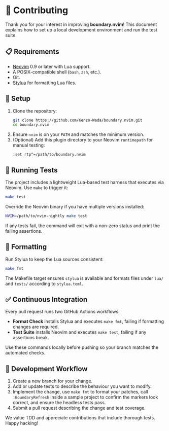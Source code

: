 # 🤝 Contributing

Thank you for your interest in improving **boundary.nvim**! This document explains how to set up a local development environment and run the test suite.

## 📋 Requirements

- [Neovim](https://neovim.io/) 0.9 or later with Lua support.
- A POSIX-compatible shell (`bash`, `zsh`, etc.).
- Git.
- [Stylua](https://github.com/JohnnyMorganz/StyLua) for formatting Lua files.

## 🧰 Setup

1. Clone the repository:
   ```bash
   git clone https://github.com/Kenzo-Wada/boundary.nvim.git
   cd boundary.nvim
   ```
2. Ensure `nvim` is on your `PATH` and matches the minimum version.
3. (Optional) Add this plugin directory to your Neovim `runtimepath` for manual testing:
   ```vim
   :set rtp^=/path/to/boundary.nvim
   ```

## 🧪 Running Tests

The project includes a lightweight Lua-based test harness that executes via Neovim. Use `make` to trigger it:

```bash
make test
```

Override the Neovim binary if you have multiple versions installed:

```bash
NVIM=/path/to/nvim-nightly make test
```

If any tests fail, the command will exit with a non-zero status and print the failing assertions.

## 🧹 Formatting

Run Stylua to keep the Lua sources consistent:

```bash
make fmt
```

The Makefile target ensures `stylua` is available and formats files under `lua/` and `tests/` according to `stylua.toml`.

## ✅ Continuous Integration

Every pull request runs two GitHub Actions workflows:

- **Format Check** installs Stylua and executes `make fmt`, failing if formatting changes are required.
- **Test Suite** installs Neovim and executes `make test`, failing if any assertions break.

Use these commands locally before pushing so your branch matches the automated checks.

## 🚀 Development Workflow

1. Create a new branch for your change.
2. Add or update tests to describe the behaviour you want to modify.
3. Implement the change, use `make fmt` to format your patches, call `:BoundaryRefresh` inside a sample project to confirm the markers look correct, and ensure the headless tests pass.
4. Submit a pull request describing the change and test coverage.

We value TDD and appreciate contributions that include thorough tests. Happy hacking!
